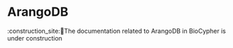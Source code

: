 # ArangoDB

:construction_site::construction_worker:The documentation related to ArangoDB in
BioCypher is under construction
